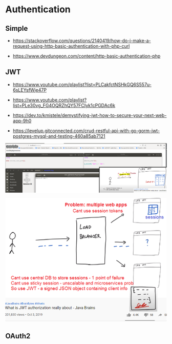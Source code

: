 # Authentication

## Simple

<script src="https://gist.github.com/rchrd2/c94eb4701da57ce9a0ad4d2b00794131.js"></script>

- https://stackoverflow.com/questions/2140419/how-do-i-make-a-request-using-http-basic-authentication-with-php-curl

- https://www.devdungeon.com/content/http-basic-authentication-php

## JWT

- https://www.youtube.com/playlist?list=PLCakfctNSHkGQ6S557u-6sLEYsfWje47P

- https://www.youtube.com/playlist?list=PLe30vg_FG4OQRZhQY57FCIyk1cPGDAc6k
- https://dev.to/kmistele/demystifying-jwt-how-to-secure-your-next-web-app-9h0
- https://levelup.gitconnected.com/crud-restful-api-with-go-gorm-jwt-postgres-mysql-and-testing-460a85ab7121

![](https://raw.githubusercontent.com/Ruslan-Aliyev/auth/master/Illustrations/authorization1_session_in_server.png)

![](https://raw.githubusercontent.com/Ruslan-Aliyev/auth/master/Illustrations/authorization2_JWT.png)

## OAuth2
